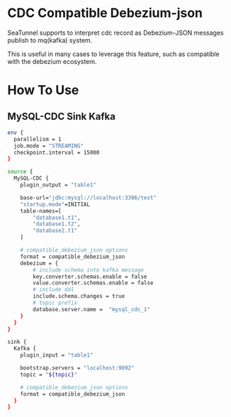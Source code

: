 # CDC Compatible Debezium-json

SeaTunnel supports to interpret cdc record as Debezium-JSON messages publish to mq(kafka) system.

This is useful in many cases to leverage this feature, such as compatible with the debezium ecosystem.

# How To Use

## MySQL-CDC Sink Kafka

```bash
env {
  parallelism = 1
  job.mode = "STREAMING"
  checkpoint.interval = 15000
}

source {
  MySQL-CDC {
    plugin_output = "table1"

    base-url="jdbc:mysql://localhost:3306/test"
    "startup.mode"=INITIAL
    table-names=[
        "database1.t1",
        "database1.t2",
        "database2.t1"
    ]

    # compatible_debezium_json options
    format = compatible_debezium_json
    debezium = {
        # include schema into kafka message
        key.converter.schemas.enable = false
        value.converter.schemas.enable = false
        # include ddl
        include.schema.changes = true
        # topic prefix
        database.server.name =  "mysql_cdc_1"
    }
  }
}

sink {
  Kafka {
    plugin_input = "table1"

    bootstrap.servers = "localhost:9092"
    topic = "${topic}"

    # compatible_debezium_json options
    format = compatible_debezium_json
  }
}
```


